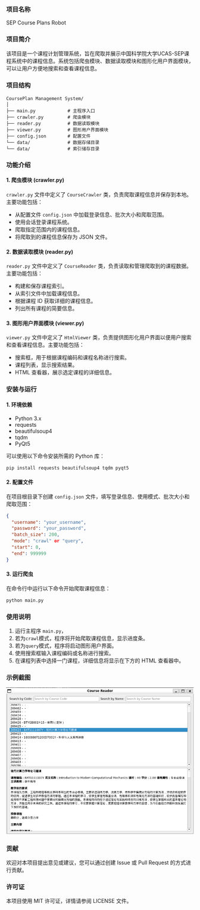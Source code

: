 ### 项目名称
SEP Course Plans Robot

### 项目简介
该项目是一个课程计划管理系统，旨在爬取并展示中国科学院大学UCAS-SEP课程系统中的课程信息。系统包括爬虫模块、数据读取模块和图形化用户界面模块，可以让用户方便地搜索和查看课程信息。

### 项目结构
```
CoursePlan Management System/
│
├── main.py            # 主程序入口
├── crawler.py         # 爬虫模块
├── reader.py          # 数据读取模块
├── viewer.py          # 图形用户界面模块
├── config.json        # 配置文件
└── data/              # 数据存储目录
└── data/              # 索引储存目录
```

### 功能介绍

#### 1. 爬虫模块 (crawler.py)
`crawler.py` 文件中定义了 `CourseCrawler` 类，负责爬取课程信息并保存到本地。主要功能包括：
- 从配置文件 `config.json` 中加载登录信息、批次大小和爬取范围。
- 使用会话登录课程系统。
- 爬取指定范围内的课程信息。
- 将爬取到的课程信息保存为 JSON 文件。

#### 2. 数据读取模块 (reader.py)
`reader.py` 文件中定义了 `CourseReader` 类，负责读取和管理爬取到的课程数据。主要功能包括：
- 构建和保存课程索引。
- 从索引文件中加载课程信息。
- 根据课程 ID 获取详细的课程信息。
- 列出所有课程的简要信息。

#### 3. 图形用户界面模块 (viewer.py)
`viewer.py` 文件中定义了 `HtmlViewer` 类，负责提供图形化用户界面以便用户搜索和查看课程信息。主要功能包括：
- 搜索框，用于根据课程编码和课程名称进行搜索。
- 课程列表，显示搜索结果。
- HTML 查看器，展示选定课程的详细信息。

### 安装与运行

#### 1. 环境依赖
- Python 3.x
- requests
- beautifulsoup4
- tqdm
- PyQt5

可以使用以下命令安装所需的 Python 库：
```bash
pip install requests beautifulsoup4 tqdm pyqt5
```

#### 2. 配置文件
在项目根目录下创建 `config.json` 文件，填写登录信息、使用模式、批次大小和爬取范围：
```json
{
  "username": "your_username",
  "password": "your_password",
  "batch_size": 200,
  "mode": "crawl" or "query",
  "start": 0,
  "end": 999999
}
```

#### 3. 运行爬虫
在命令行中运行以下命令开始爬取课程信息：
```bash
python main.py
```

### 使用说明
1. 运行主程序 `main.py`，
2. 若为`crawl`模式，程序将开始爬取课程信息，显示进度条。
3. 若为`query`模式，程序将启动图形用户界面。
4. 使用搜索框输入课程编码或名称进行搜索。
5. 在课程列表中选择一门课程，详细信息将显示在下方的 HTML 查看器中。

### 示例截图
![alt text](doc/ui.png)

### 贡献
欢迎对本项目提出意见或建议，您可以通过创建 Issue 或 Pull Request 的方式进行贡献。

### 许可证
本项目使用 MIT 许可证，详情请参阅 LICENSE 文件。
